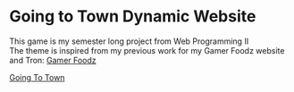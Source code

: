 #  Going to Town Dynamic Website
This game is my semester long project from Web Programming II  
The theme is inspired from my previous work for my Gamer Foodz website and Tron: [Gamer Foodz](https://adriancharron-theiceflame.github.io/Website/)  
  
[Going To Town](https://adriancharron-theiceflame.github.io/GoingToTownGame/)